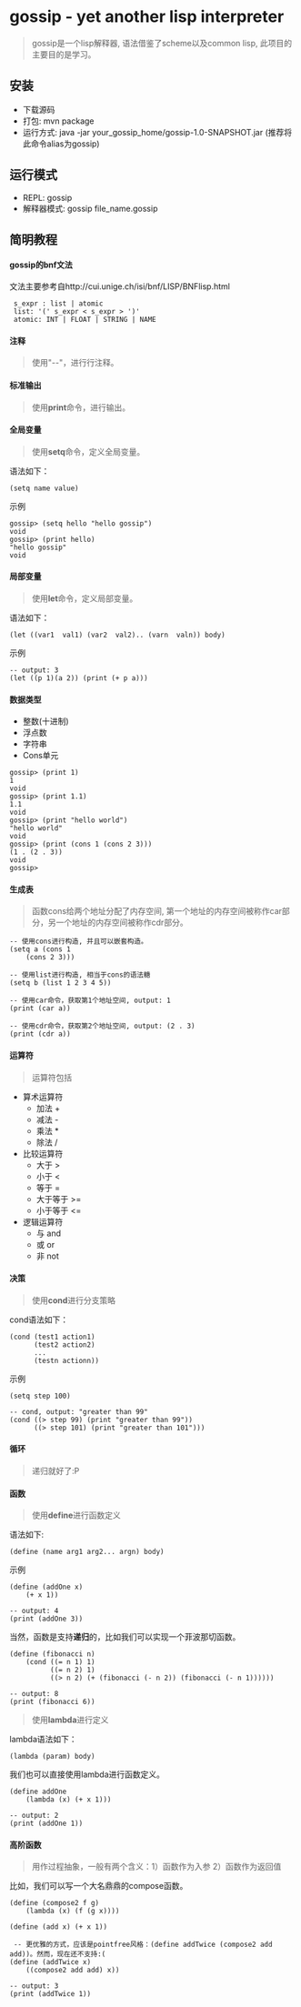 # gossip - yet another lisp interpreter
> gossip是一个lisp解释器, 语法借鉴了scheme以及common lisp, 此项目的主要目的是学习。

## 安装
- 下载源码
- 打包: mvn package
- 运行方式: java -jar your_gossip_home/gossip-1.0-SNAPSHOT.jar (推荐将此命令alias为gossip)

## 运行模式
- REPL: gossip
- 解释器模式: gossip file_name.gossip

## 简明教程

#### gossip的bnf文法
文法主要参考自http://cui.unige.ch/isi/bnf/LISP/BNFlisp.html
```
 s_expr : list | atomic
 list: '(' s_expr < s_expr > ')'
 atomic: INT | FLOAT | STRING | NAME
```

#### 注释
> 使用"--"，进行行注释。

#### 标准输出
> 使用**print**命令，进行输出。

#### 全局变量
> 使用**setq**命令，定义全局变量。

语法如下：
```
(setq name value)
```

示例
```
gossip> (setq hello "hello gossip")
void
gossip> (print hello)
"hello gossip"
void
```

#### 局部变量
> 使用**let**命令，定义局部变量。

语法如下：
```
(let ((var1  val1) (var2  val2).. (varn  valn)) body)
```
示例
```
-- output: 3
(let ((p 1)(a 2)) (print (+ p a)))
```

#### 数据类型

- 整数(十进制)
- 浮点数
- 字符串
- Cons单元

```
gossip> (print 1)
1
void
gossip> (print 1.1)
1.1
void
gossip> (print "hello world")
"hello world"
void
gossip> (print (cons 1 (cons 2 3)))
(1 . (2 . 3))
void
gossip>
```

#### 生成表
> 函数cons给两个地址分配了内存空间, 第一个地址的内存空间被称作car部分，另一个地址的内存空间被称作cdr部分。

```
-- 使用cons进行构造, 并且可以嵌套构造。
(setq a (cons 1
    (cons 2 3)))
   
-- 使用list进行构造, 相当于cons的语法糖
(setq b (list 1 2 3 4 5))
 
-- 使用car命令，获取第1个地址空间, output: 1
(print (car a))
 
-- 使用cdr命令，获取第2个地址空间, output: (2 . 3)
(print (cdr a))
```

#### 运算符
> 运算符包括
+ 算术运算符
    + 加法 +
    + 减法 -
    + 乘法 *
    + 除法 /
+ 比较运算符
    + 大于 >
    + 小于 <
    + 等于 =
    + 大于等于 >=
    + 小于等于 <=
+ 逻辑运算符
    + 与 and
    + 或 or
    + 非 not

#### 决策
> 使用**cond**进行分支策略

cond语法如下：
```
(cond (test1 action1)
      (test2 action2)
	  ...
	  (testn actionn))
```

示例

```
(setq step 100)
 
-- cond, output: "greater than 99"
(cond ((> step 99) (print "greater than 99"))
      ((> step 101) (print "greater than 101")))
```

#### 循环
> 递归就好了:P

#### 函数
> 使用**define**进行函数定义

语法如下:
```
(define (name arg1 arg2... argn) body)
```

示例

```
(define (addOne x)
    (+ x 1))
    
-- output: 4
(print (addOne 3))
```

当然，函数是支持**递归**的，比如我们可以实现一个菲波那切函数。
```
(define (fibonacci n)
    (cond ((= n 1) 1)
          ((= n 2) 1)
          ((> n 2) (+ (fibonacci (- n 2)) (fibonacci (- n 1))))))
          
-- output: 8
(print (fibonacci 6))
```

> 使用**lambda**进行定义

lambda语法如下：
```
(lambda (param) body)
```
我们也可以直接使用lambda进行函数定义。
```
(define addOne
    (lambda (x) (+ x 1)))
 
-- output: 2
(print (addOne 1))
```

#### 高阶函数
> 用作过程抽象，一般有两个含义：1）函数作为入参 2）函数作为返回值

比如，我们可以写一个大名鼎鼎的compose函数。
```
(define (compose2 f g)
    (lambda (x) (f (g x))))
    
(define (add x) (+ x 1))
 
 -- 更优雅的方式，应该是pointfree风格：(define addTwice (compose2 add add))。然而，现在还不支持:(
(define (addTwice x)
    ((compose2 add add) x))
 
-- output: 3
(print (addTwice 1))

```
